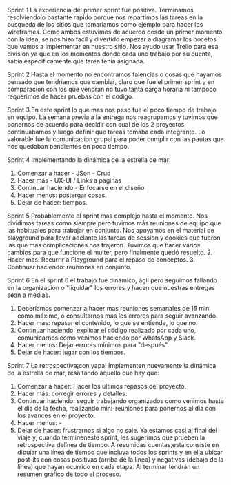Sprint 1
La experiencia del primer sprint fue positiva. Terminamos resolviendolo bastante rapido porque nos repartimos las tareas en la busqueda de los sitios que tomariamos como ejemplo para hacer los wireframes. Como ambos estuvimos de acuerdo desde un primer momento con la idea, se nos hizo facil y divertido empezar a diagramar los bocetos que vamos a implementar en nuestro sitio. Nos ayudo usar Trello para esa division ya que en los momentos donde cada uno trabajo por su cuenta, sabia especificamente que tarea tenia asignada.

Sprint 2
Hasta el momento no encontramos falencias o cosas que hayamos pensado que tendriamos que cambiar, claro que fue el primer sprint y en comparacion con los que vendran no tuvo tanta carga horaria ni tampoco requerimos de hacer pruebas con el codigo. 

Sprint 3
En este sprint lo que mas nos peso fue el poco tiempo de trabajo en equipo. La semana previa a la entrega nos reagrupamos y tuvimos que ponernos de acuerdo para decidir con cual de los 2 proyectos continuabamos y luego definir que tareas tomaba cada integrante. Lo valorable fue la comunicacion grupal para poder cumplir con las pautas que nos quedaban pendientes en poco tiempo.

Sprint 4
Implementando la dinámica de la estrella de mar:
1. Comenzar a hacer -  JSon - Crud
2. Hacer más - UX-UI / Links a paginas
3. Continuar haciendo - Enfocarse en el diseño
4. Hacer menos: postergar cosas.
5. Dejar de hacer: tiempos.

Sprint 5
Probablemente el sprint mas complejo hasta el momento. 
Nos dividimos tareas como siempre pero tuvimos más reuniones de equipo que las habituales para trabajar en conjunto. 
Nos apoyamos en el material de playground para llevar adelante las tareas de session y cookies que fueron las que mas complicaciones nos trajeron. Tuvimos que hacer varios cambios para que funcione el multer, pero finalmente quedó resuelto.
2. Hacer mas: Recurrir a Playground para el repaso de conceptos.
3. Continuar haciendo: reuniones en conjunto.

Sprint 6
En el sprint 6 el trabajo fue dinámico, ágil pero seguimos fallando en la organización o "liquidar" los errores y hacen que nuestras entregas sean a medias.
1. Deberíamos comenzar a hacer mas reuniones semanales de 15 min como máximo, o consultarnos mas los errores para seguir avanzando.
2. Hacer mas: repasar el contenido, lo que se entiende, lo que no.
3. Continuar haciendo: explicar el código realizado por cada uno, comunicarnos como venimos haciendo por WhatsApp y Slack.
4. Hacer menos: Dejar errores mínimos para "después".
5. Dejar de hacer: jugar con los tiempos.

Sprint 7
La retrospectiva¡con yapa!
Implementen nuevamente la dinámica de la estrella de mar, resaltando aquello que hay que:
1. Comenzar a hacer: Hacer los ultimos repasos del proyecto.
2. Hacer más: corregir errores y detalles.
3. Continuar haciendo: seguir trabajando organizados como venimos hasta el dia de la fecha, realizando mini-reuniones para ponernos al dia con los avances en el proyecto.
4. Hacer menos: -
5. Dejar de hacer: frustrarnos si algo no sale. 
Ya estamos casi al final del viaje y, cuando termineneste sprint, les sugerimos que prueben la
retrospectiva delínea de tiempo. A resumidas cuentas,esta consiste en dibujar una línea de
tiempo que incluya todos los sprints y en ella ubicar post-its con cosas positivas (arriba de la
línea) y negativas (debajo de la línea) que hayan ocurrido en cada etapa. Al terminar tendrán un
resumen gráfico de todo el proceso.

